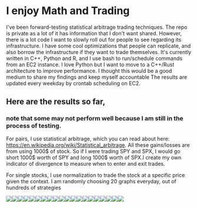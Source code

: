 
# I enjoy Math and Trading
I've been forward-testing statistical arbitrage trading techniques. The repo is private as a lot of it has information that I don't want shared. However, there is a lot code I want to slowly roll out for people to see regarding its infrastructure. I have some cool optimizations that people can replicate, and also borrow the infrastructure if they want to trade themselves. It's currently written in C++, Python and R, and I use bash to run/schedule commands from an EC2 instance. I love Python but I want to move to a C++/Rust architecture to improve performance. I thought this would be a good medium to share my findings and keep myself accountable
The results are updated every weekday by crontab scheduling on EC2.

## Here are the results so far, 
### note that some may not perform well because I am still in the process of testing.

For pairs, I use statistical arbitrage, which you can read about here: https://en.wikipedia.org/wiki/Statistical_arbitrage. All these gains/losses are from using 1000$ of stock. So if I were trading SPY and SPX, I would go short 1000$ worth of SPY and long 1000$ worth of SPX.I create my own indicator of divergence to measure when to enter and exit trades.

For single stocks, I use normalization to trade the stock at a specific price given the context.
I am randomly choosing 20 graphs everyday, out of hundreds of strategies 
<div>
<img src="./imgs/SPY_43_capital.txt.jpg"/><img src="./imgs/SPY_QQQ_48_capital.txt.jpg"/><img src="./imgs/GBTC_IBIT_141_capital.txt.jpg"/><img src="./imgs/GBTC_IBIT_176_capital.txt.jpg"/><img src="./imgs/GBTC_IBIT_59_capital.txt.jpg"/><img src="./imgs/GBTC_IBIT_62_capital.txt.jpg"/><img src="./imgs/SPY_41_capital.txt.jpg"/><img src="./imgs/GBTC_IBIT_109_capital.txt.jpg"/><img src="./imgs/GBTC_IBIT_145_capital.txt.jpg"/><img src="./imgs/SPY_QQQ_6_capital.txt.jpg"/><img src="./imgs/QQQ_17_capital.txt.jpg"/><img src="./imgs/SPY_7_capital.txt.jpg"/><img src="./imgs/GBTC_IBIT_101_capital.txt.jpg"/><img src="./imgs/QQQ_54_capital.txt.jpg"/><img src="./imgs/GBTC_IBIT_87_capital.txt.jpg"/><img src="./imgs/SPY_QQQ_8_capital.txt.jpg"/><img src="./imgs/SPY_54_capital.txt.jpg"/><img src="./imgs/GBTC_IBIT_71_capital.txt.jpg"/><img src="./imgs/SPY_29_capital.txt.jpg"/><img src="./imgs/SPY_70_capital.txt.jpg"/>
</div>
